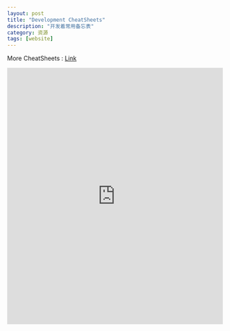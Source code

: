 ```yaml
---
layout: post
title: "Development CheatSheets"
description: "开发着常用备忘表"
category: 资源
tags: [website]
---
```


More CheatSheets : <a href="http://www.cheat-sheets.org/">Link</a>

<div style="width: 100%;height: 600px; overflow: hidden">
    <iframe src="http://toolbox.nirelbaz.com/" width="100%" height="100%" frameborder="0"></iframe>
</div>
